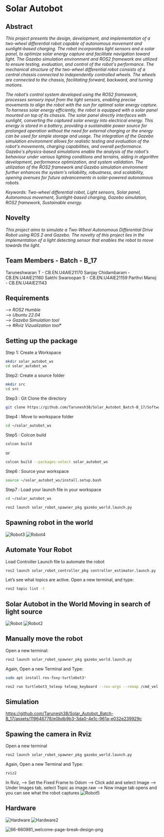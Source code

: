 # Solar Autobot
## Abstract

*This project presents the design, development, and implementation of a two-wheel differential robot capable of autonomous movement and sunlight-based charging. The robot incorporates light sensors and a solar panel, to optimize solar energy capture and facilitate navigation toward light. The Gazebo simulation environment and ROS2 framework are utilized to ensure testing, evaluation, and control of the robot's performance.
The mechanical structure of the two-wheel differential robot consists of a central chassis connected to independently controlled wheels. The wheels are connected to the chassis, facilitating forward, backward, and turning motions.*

*The robot’s control system developed using the ROS2 framework, processes sensory input from the light sensors, enabling precise movements to align the robot with the sun for optimal solar energy capture. To harness solar energy efficiently, the robot is equipped with a solar panel mounted on top of its chassis. The solar panel directly interfaces with sunlight, converting the captured solar energy into electrical energy. This energy is stored in a battery, providing a sustainable power source for prolonged operation without the need for external charging or the energy can be used for simple storage and usage. The integration of the Gazebo simulation environment allows for realistic testing and evaluation of the robot's movements, charging capabilities, and overall performance. Gazebo's physics-based simulations enable the analysis of the robot's behaviour under various lighting conditions and terrains, aiding in algorithm development, performance optimization, and system validation. The utilization of the ROS2 framework and Gazebo simulation environment further enhances the system's reliability, robustness, and scalability, opening avenues for future advancements in solar-powered autonomous robots.*

*Keywords: Two-wheel differential robot, Light sensors, Solar panel, Autonomous movement, Sunlight-based charging, Gazebo simulation, ROS2 framework, Sustainable energy.*

## Novelty

*This project aims to simulate a Two-Wheel Autonomous Differential Drive Robot using ROS 2 and Gazebo. The novelty of this project lies in the implementation of a light detecting sensor that enables the robot to move towards the light.*

## Team Members - Batch - B_17
Taruneshwaran T    - CB.EN.U4AIE21170
Sanjay Chidambaram - CB.EN.U4AIE21160
Sakthi Swaroopan S - CB.EN.U4AIE21159
Parthvi Manoj      - CB.EN.U4AIE21143

## Requirements
--> *_ROS2 Humble_*\
--> *_Ubuntu 22.04_*\
--> *_Gazebo Simulation tool_*\
--> #_Rviz Vizualization tool_*

## Setting up the package
Step 1: Create a Workspace

```bash
mkdir solar_autobot_ws
cd solar_autobot_ws
```
Step2: Create a source folder
```bash
mkdir src
cd src
```
Step3 : Git Clone the directory
```bash
git clone https://github.com/Tarunesh38/Solar_Autobot_Batch-B_17/Software_Solar_Autobot/src/.git
```
Step4 : Move to workspace folder
```bash
cd ~/solar_autobot_ws
```
Step5 : Colcon build
```bash
colcon build
```
or
```bash
colcon build --packages-select solar_autobot_ws
```
Step6 : Source your workspace
```bash
source ~/solar_autobot_ws/install.setup.bash
```
Step7 : Load your launch file in your workspace
```bash
cd ~/solar_autobot_ws
```
```bash
ros2 launch solar_robot_spawner_pkg gazebo_world.launch.py
```
## Spawning robot in the world
![Robot3](https://github.com/Tarunesh38/Solar_Autobot_Batch-B_17/assets/119646778/745b635c-a47c-4f64-99c0-e6e060762fb4)
![Robot4](https://github.com/Tarunesh38/Solar_Autobot_Batch-B_17/assets/119646778/9dee1a7b-3ba9-4d2c-8d1b-719d82d895a9)

## Automate Your Robot 
Load Controller Launch file to automate the robot
```bash
ros2 launch solar_robot_controller_pkg controller_estimator.launch.py
```
Let’s see what topics are active. Open a new terminal, and type:
```bash
ros2 topic list -t
```
## Solar Autobot in the World Moving in search of light source
![Robot](https://github.com/Tarunesh38/Solar_Autobot_Batch-B_17/assets/119646778/190ca019-1d24-43fe-8282-fd86489d9be3)
![Robot2](https://github.com/Tarunesh38/Solar_Autobot_Batch-B_17/assets/119646778/46ab11ee-8275-406a-b443-2572d3b76d42)

## Manually move the robot
Open a new terminal:
```bash
ros2 launch solar_robot_spawner_pkg gazebo_world.launch.py
```
Again, Open a new Terminal and Type:
```bash
sudo apt install ros-foxy-turtlebot3*
```
```bash
ros2 run turtlebot3_teleop teleop_keyboard --ros-args --remap /cmd_vel:=/demo/cmd_vel
```

## Simulation
https://github.com/Tarunesh38/Solar_Autobot_Batch-B_17/assets/119646778/e0bdb9b3-3da0-4e1c-961a-e032e239929c


## Spawing the camera in Rviz
Open a new terminal
```bash
ros2 launch solar_robot_spawner_pkg gazebo_world.launch.py
```
Again, Open a new Terminal and Type:
```bash
rviz2
```
In Rviz,
--> Set the Fixed Frame to Odom
--> Click add and select Image
--> Under Images tab, select Topic as image.raw
--> Now image tab opens and you can see what the robot captures
![Robot5](https://github.com/Tarunesh38/Solar_Autobot_Batch-B_17/assets/119646778/696c20b8-3ce5-4290-b4be-19158cb71e47)

## Hardware
![Hardware](https://github.com/Tarunesh38/Solar_Autobot_Batch-B_17/assets/119646778/b4960dce-6e97-4154-9555-eb89739deaf9)
![Hardware2](https://github.com/Tarunesh38/Solar_Autobot_Batch-B_17/assets/119646778/141b4a8d-57b6-4013-83aa-e16cdc430444)

![66-660981_welcome-page-break-design-png](https://github.com/Tarunesh38/Solar_Autobot_Batch-B_17/assets/119646778/0d33ad8e-5e54-4bde-9094-514aa734f55f)
